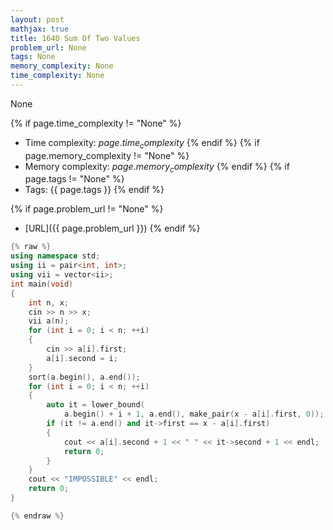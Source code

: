 ```yaml
---
layout: post
mathjax: true
title: 1640 Sum Of Two Values
problem_url: None
tags: None
memory_complexity: None
time_complexity: None
---
```


None


{% if page.time_complexity != "None" %}
- Time complexity: ${{ page.time_complexity }}$
{% endif %}
{% if page.memory_complexity != "None" %}
- Memory complexity: ${{ page.memory_complexity }}$
{% endif %}
{% if page.tags != "None" %}
- Tags: {{ page.tags }}
{% endif %}

{% if page.problem_url != "None" %}
- [URL]({{ page.problem_url }})
{% endif %}

```cpp
{% raw %}
using namespace std;
using ii = pair<int, int>;
using vii = vector<ii>;
int main(void)
{
    int n, x;
    cin >> n >> x;
    vii a(n);
    for (int i = 0; i < n; ++i)
    {
        cin >> a[i].first;
        a[i].second = i;
    }
    sort(a.begin(), a.end());
    for (int i = 0; i < n; ++i)
    {
        auto it = lower_bound(
            a.begin() + i + 1, a.end(), make_pair(x - a[i].first, 0));
        if (it != a.end() and it->first == x - a[i].first)
        {
            cout << a[i].second + 1 << " " << it->second + 1 << endl;
            return 0;
        }
    }
    cout << "IMPOSSIBLE" << endl;
    return 0;
}

{% endraw %}
```